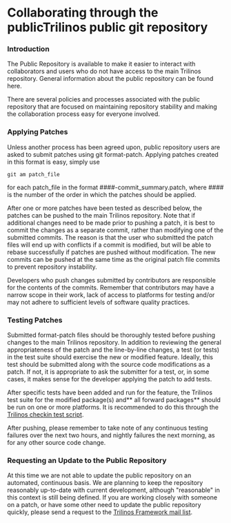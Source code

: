 # Collaborating through the publicTrilinos public git repository

### Introduction 

The Public Repository is available to make it easier to interact with collaborators and users who do not have access to the main Trilinos repository. General information about the public repository can be found here.

There are several policies and processes associated with the public repository that are focused on maintaining repository stability and making the collaboration process easy for everyone involved.

### Applying Patches

Unless another process has been agreed upon, public repository users are asked to submit patches using git format-patch. Applying patches created in this format is easy, simply use 

    git am patch_file

for each patch_file in the format ####-commit_summary.patch, where #### is the number of the order in which the patches should be applied.

After one or more patches have been tested as described below, the patches can be pushed to the main Trilinos repository. Note that if additional changes need to be made prior to pushing a patch, it is best to commit the changes as a separate commit, rather than modifying one of the submitted commits. The reason is that the user who submitted the patch files will end up with conflicts if a commit is modified, but will be able to rebase successfully if patches are pushed without modification. The new commits can be pushed at the same time as the original patch file commits to prevent repository instability.

Developers who push changes submitted by contributors are responsible for the contents of the commits. Remember that contributors may have a narrow scope in their work, lack of access to platforms for testing and/or may not adhere to sufficient levels of software quality practices.

### Testing Patches

Submitted format-patch files should be thoroughly tested before pushing changes to the main Trilinos repository. In addition to reviewing the general appropriateness of the patch and the line-by-line changes, a test (or tests) in the test suite should exercise the new or modified feature. Ideally, this test should be submitted along with the source code modifications as a patch. If not, it is appropriate to ask the submitter for a test, or, in some cases, it makes sense for the developer applying the patch to add tests.

After specific tests have been added and run for the feature, the Trilinos test suite for the modified package(s) and** all forward packages** should be run on one or more platforms. It is recommended to do this through the [Trilinos checkin test script](https://github.com/trilinos/Trilinos/wiki/Safe-Checkin-Testing).

After pushing, please remember to take note of any continuous testing failures over the next two hours, and nightly failures the next morning, as for any other source code change.

### Requesting an Update to the Public Repository

At this time we are not able to update the public repository on an automated, continuous basis. We are planning to keep the repository reasonably up-to-date with current development, although "reasonable" in this context is still being defined. If you are working closely with someone on a patch, or have some other need to update the public repository quickly, please send a request to the [Trilinos Framework mail list](https://github.com/trilinos/Trilinos/wiki/Mail-Lists).
